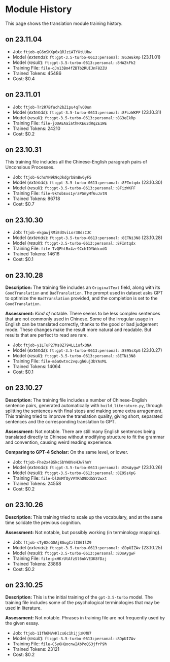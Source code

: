 # Module History

This page shows the translation module training history.

## on 23.11.04

- Job: `ftjob-qG6mSKXp6xQRJziATYXtUUbw`
- Model (*extends*): `ft:gpt-3.5-turbo-0613:personal::8G3eEkRp` (23.11.01)
- Model (*result*): `ft:gpt-3.5-turbo-0613:personal::8HA2kFh2`
- Training File: `file-qJn13Bm4fZBTb2RUIJnF82ZU`
- Trained Tokens: 45486
- Cost: $0.4

## on 23.11.01

- Job: `ftjob-Tr2R7Bfuch2bZ1pu4qTvO0un`
- Model (*extends*): `ft:gpt-3.5-turbo-0613:personal::8FizWKFF` (23.10.31)
- Model (*result*): `ft:gpt-3.5-turbo-0613:personal::8G3eEkRp`
- Training File: `file-jOUAEAaiathHXEu2dRqZE1WE`
- Trained Tokens: 24210
- Cost: $0.2

## on 23.10.31

This training file includes all the Chinese-English paragraph pairs of Unconsious Processes.

- Job: `ftjob-GchsYN9k9q3kdgrbBnBw6yF5`
- Model (*extends*): `ft:gpt-3.5-turbo-0613:personal::8FIntqdx` (23.10.30)
- Model (*result*): `ft:gpt-3.5-turbo-0613:personal::8FizWKFF`
- Training File: `file-9kTobExs1yraPGmyMf6uJxtN`
- Trained Tokens: 86718
- Cost: $0.7

## on 23.10.30

- Job: `ftjob-ekgawjRMiEdXviLor38dzCJC`
- Model (*extends*): `ft:gpt-3.5-turbo-0613:personal::8ETNi3N8` (23.10.28)
- Model (*result*): `ft:gpt-3.5-turbo-0613:personal::8FIntqdx`
- Training File: `file-TvQPhtBx4zr9CchIDYWdcxdG`
- Trained Tokens: 14616
- Cost: $0.1

## on 23.10.28

**Description:** The training file includes an `OriginalText` field, along with its `GoodTranslation` and `BadTranslation`. The prompt used in dataset asks GPT to optimize the `BadTranslation` provided, and the completion is set to the `GoodTranslation`.

**Assessment:** *Kind of* notable. There seems to be less complex sentences that are not commonly used in Chinese. Some of the irregular usage in English can be translated correctly, thanks to the good or bad judgement mode. These changes make the result more natural and readable. But results that are perfect to read are rare.

- Job: `ftjob-y1LTuP27Ms0Z794LLiufxQNA`
- Model (*extends*): `ft:gpt-3.5-turbo-0613:personal::8E95sXpG` (23.10.27)
- Model (*result*): `ft:gpt-3.5-turbo-0613:personal::8ETNi3N8`
- Training File: `file-m5aOwtnc2vqugh6uj3bYAsML`
- Trained Tokens: 14064
- Cost: $0.1

## on 23.10.27

**Description:** The training file includes a number of Chinese-English sentence pairs, generated automatically with `build_literature.py`, through splitting the sentences with final stops and making some extra arragement. This training tried to improve the translation quality, giving short, separated sentences and the corresponding translation to GPT.

**Assessment:** Not notable. There are still many English sentences being translated directly to Chinese without modifying structure to fit the grammar and convention, causing weird reading experience.

**Comparing to GPT-4 Scholar:** On the same level, or lower.

- Job: `ftjob-Fhe2x4BSkcSbYWOVeHJw7hnY`
- Model (*extends*): `ft:gpt-3.5-turbo-0613:personal::8DsAygwF` (23.10.26)
- Model (*result*): `ft:gpt-3.5-turbo-0613:personal::8E95sXpG`
- Training File: `file-blDmMfOyVVTRhO9Dd55Y2wxt`
- Trained Tokens: 24558
- Cost: $0.2

## on 23.10.26

**Description:** This training tried to scale up the vocabulary, and at the same time solidate the previous cognition.

**Assessment:** Not notable, but possibly working (in terminology mapping).

- Job: `ftjob-sTy0XoGOAjBGugCzlIU6IlZ9`
- Model (*extends*): `ft:gpt-3.5-turbo-0613:personal::8DpUIZAv` (23.10.25)
- Model (*result*): `ft:gpt-3.5-turbo-0613:personal::8DsAygwF`
- Training File: `file-pxHKrUtAfzSl6nkVE3K8fDzj`
- Trained Tokens: 23868
- Cost: $0.2

## on 23.10.25

**Description:** This is the initial training of the `gpt-3.5-turbo` model. The training file includes some of the psychological terminologies that may be used in literature.

**Assessment:** Not notable. Phrases in training file are not frequently used by the given essay.

- Job: `ftjob-1Ifh6MVvKlcs6c1hijjzKMU7`
- Model (*result*): `ft:gpt-3.5-turbo-0613:personal::8DpUIZAv`
- Training File: `file-C5y6HQocnwIAbPoQS3jfrP9h`
- Trained Tokens: 23121
- Cost: $0.2